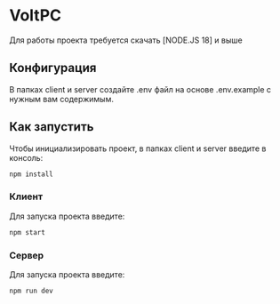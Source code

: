 # VoltPC
Для работы проекта требуется скачать [NODE.JS 18] и выше

## Конфигурация

В папках client и server создайте .env файл на основе .env.example с нужным вам содержимым.



## Как запустить

Чтобы инициализировать проект, в папках client и server введите в консоль:
```bash
npm install
```
### Клиент
Для запуска проекта введите:
```bash
npm start
```
### Сервер
Для запуска проекта введите:
```bash
npm run dev
```
